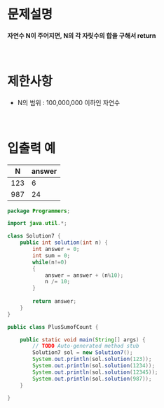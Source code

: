 # 문제설명  
#### 자연수 N이 주어지면, N의 각 자릿수의 합을 구해서 return<br><br><br>
# 제한사항  
####  
- N의 범위 : 100,000,000 이하인 자연수<br><br><br>
# 입출력 예  
| N | answer |
---|---
| 123 | 6 |
| 987 | 24 |  
```java
package Programmers;

import java.util.*;

class Solution7 {
    public int solution(int n) {
        int answer = 0;
        int sum = 0;
        while(n!=0)
        {
        	answer = answer + (n%10);
        	n /= 10;
        }
        
        return answer;
    }
}

public class PlusSumofCount {

	public static void main(String[] args) {
		// TODO Auto-generated method stub
		Solution7 sol = new Solution7();
		System.out.println(sol.solution(123));
		System.out.println(sol.solution(1234));
		System.out.println(sol.solution(12345));
		System.out.println(sol.solution(987));
	}

}

```
